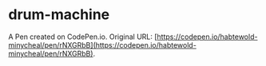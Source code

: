 # drum-machine

A Pen created on CodePen.io. Original URL: [https://codepen.io/habtewold-minycheal/pen/rNXGRbB](https://codepen.io/habtewold-minycheal/pen/rNXGRbB).

